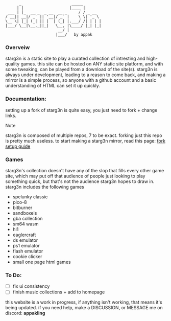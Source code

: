 ```
      _                      _____        
     | |                    |____ |       
 ___ | |_  __ _  _ __  __ _     / / _ __  
/ __|| __|/ _` || '__|/ _` |    \ \| '_ \ 
\__ \| |_| (_| || |  | (_| |.___/ /| | | |
|___/ \__|\__,_||_|   \__, |\____/ |_| |_|
                       __/ |              
                      |___/   by appak 
```
### Overveiw
starg3n is a static site to play a curated collection of intresting and high-quality games. this site can be hosted on ANY static site platform, and with some tweaking, can be played from a download of the site(s). starg3n is always under development, leading to a reason to come back, and making a mirror is a simple process, so anyone with a github account and a basic understanding of HTML can set it up quickly.

### Documentation:
setting up a fork of starg3n is quite easy, you just need to fork + change links.
> [!NOTE]
> starg3n is composed of multiple repos, 7 to be exact. forking just this repo is pretty much useless.
to start making a starg3n mirror, read this page: [fork setup guide](https://github.com/starg3n/starg3n.github.io/blob/main/forksetup.md)

### Games
starg3n's collection doesn't have any of the slop that fills every other game site, which may put off that audience of people just looking to play something quick, but that's not the audience starg3n hopes to draw in. starg3n includes the following games
- spelunky classic
- pico-8
- bitburner
- sandboxels
- gba collection
- sm64 wasm
- hl1
- eaglercraft
- ds emulator
- ps1 emulator
- flash emulator
- cookie clicker
- small one page html games

### To Do:
  - [ ] fix ui consistency
  - [ ] finish music collections + add to homepage

this website is a work in progress, if anything isn't working, that means it's being updated.
if you need help, make a DISCUSSION, or MESSAGE me on discord: **appakling**
